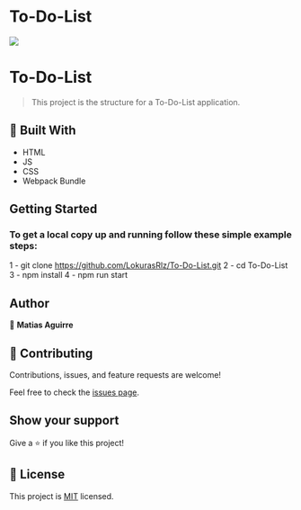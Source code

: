 # To-Do-List

![](https://img.shields.io/badge/Microverse-blueviolet)

# To-Do-List

> This project is the structure for a To-Do-List application.


## 🧰 Built With

- HTML
- JS
- CSS
- Webpack Bundle

## Getting Started

### To get a local copy up and running follow these simple example steps:

1 - git clone https://github.com/LokurasRlz/To-Do-List.git
2 - cd To-Do-List
3 - npm install
4 - npm run start


## Author

👤 **Matias Aguirre**

## 🤝 Contributing

Contributions, issues, and feature requests are welcome!

Feel free to check the [issues page](../../issues/).

## Show your support

Give a ⭐️ if you like this project!


## 📝 License

This project is [MIT](./MIT.md) licensed.